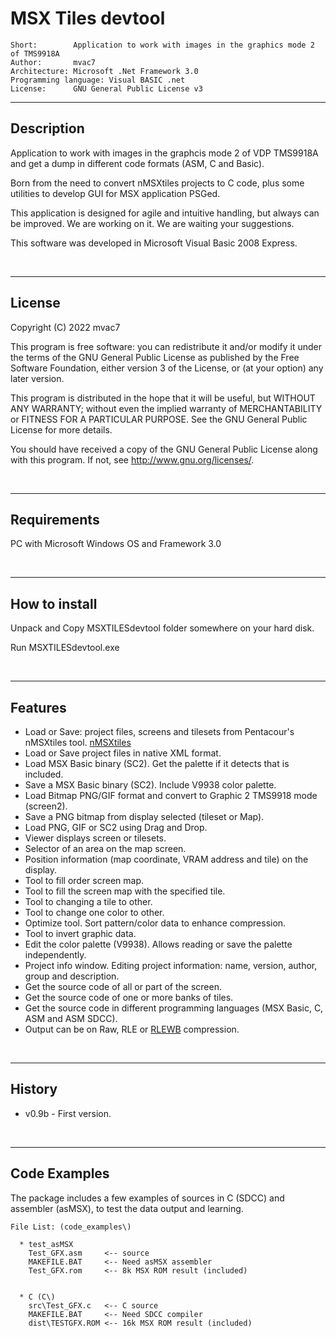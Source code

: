 # MSX Tiles devtool

```
Short:        Application to work with images in the graphics mode 2 of TMS9918A
Author:       mvac7
Architecture: Microsoft .Net Framework 3.0
Programming language: Visual BASIC .net
License:      GNU General Public License v3   
```

---
## Description

Application to work with images in the graphcis mode 2 of VDP TMS9918A and get a dump in different code formats (ASM, C and Basic).
   
Born from the need to convert nMSXtiles projects to C code, plus some utilities to develop GUI for MSX application PSGed.
   
This application is designed for agile and intuitive handling, but always can be improved. We are working on it. We are waiting your suggestions. 

This software was developed in Microsoft Visual Basic 2008 Express.
   

<br/>

---

## License 

Copyright (C) 2022 mvac7

This program is free software: you can redistribute it and/or modify it under the terms of the GNU General Public License as published by
the Free Software Foundation, either version 3 of the License, or (at your option) any later version.

This program is distributed in the hope that it will be useful,
but WITHOUT ANY WARRANTY; without even the implied warranty of MERCHANTABILITY or FITNESS FOR A PARTICULAR PURPOSE.
See the GNU General Public License for more details.

You should have received a copy of the GNU General Public License along with this program.  If not, see <http://www.gnu.org/licenses/>.

<br/>

---

## Requirements 
 
PC with Microsoft Windows OS and Framework 3.0


<br/>

---

## How to install 
 
Unpack and Copy MSXTILESdevtool folder somewhere on your hard disk. 

Run MSXTILESdevtool.exe 


<br/>

---

## Features

* Load or Save: project files, screens and tilesets from Pentacour's nMSXtiles tool. [nMSXtiles](https://github.com/pipagerardo/nMSXtiles)
* Load or Save project files in native XML format.  
* Load MSX Basic binary (SC2). Get the palette if it detects that is included.
* Save a MSX Basic binary (SC2). Include V9938 color palette.
* Load Bitmap PNG/GIF format and convert to Graphic 2 TMS9918 mode (screen2).  
* Save a PNG bitmap from display selected (tileset or Map).
* Load PNG, GIF or SC2 using Drag and Drop.   
* Viewer displays screen or tilesets.
* Selector of an area on the map screen.
* Position information (map coordinate, VRAM address and tile) on the display.    
* Tool to fill order screen map.
* Tool to fill the screen map with the specified tile.
* Tool to changing a tile to other.
* Tool to change one color to other.
* Optimize tool. Sort pattern/color data to enhance compression.
* Tool to invert graphic data.  
* Edit the color palette (V9938). Allows reading or save the palette independently.  
* Project info window. Editing project information: name, version, author, group and description.    
* Get the source code of all or part of the screen.
* Get the source code of one or more banks of tiles.
* Get the source code in different programming languages (MSX Basic, C, ASM and ASM SDCC).
* Output can be on Raw, RLE or [RLEWB](https://github.com/mvac7/Z80_RLEWB) compression.  



<br/>

---

## History

* v0.9b - First version.
  

<br/>

---

## Code Examples

The package includes a few examples of sources in C (SDCC) and assembler 
(asMSX), to test the data output and learning.

```                          
File List: (code_examples\)
   
  * test_asMSX
    Test_GFX.asm     <-- source 
    MAKEFILE.BAT     <-- Need asMSX assembler
    Test_GFX.rom     <-- 8k MSX ROM result (included)  

   
  * C (C\)
    src\Test_GFX.c   <-- C source 
    MAKEFILE.BAT     <-- Need SDCC compiler
    dist\TESTGFX.ROM <-- 16k MSX ROM result (included)
``` 